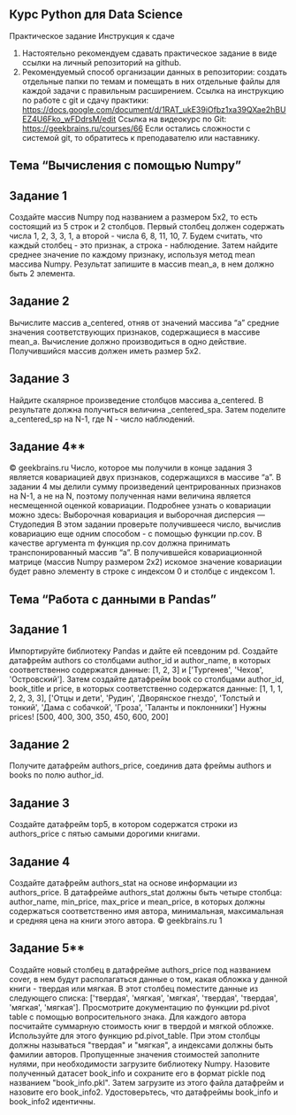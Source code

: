 ## Курс Python для Data Science
Практическое задание
Инструкция к сдаче
  1. Настоятельно рекомендуем сдавать практическое задание в виде ссылки на личный
репозиторий на github.
 2. Рекомендуемый способ организации данных в репозитории: создать отдельные папки по
темам и помещать в них отдельные файлы для каждой задачи с правильным расширением.
Ссылка на инструкцию по работе с git и сдачу практики:
https://docs.google.com/document/d/1RAT_ukE39iOfbz1xa39QXae2hBUEZ4U6Fko_wFDdrsM/edit
Ссылка на видеокурс по Git:
https://geekbrains.ru/courses/66
Если остались сложности с системой git, то обратитесь к преподавателю или наставнику.
## Тема “Вычисления с помощью Numpy”
## Задание 1
  Создайте массив Numpy под названием a размером 5x2, то есть состоящий из 5 строк
и 2 столбцов. Первый столбец должен содержать числа 1, 2, 3, 3, 1, а второй - числа 6,
8, 11, 10, 7. Будем считать, что каждый столбец - это признак, а строка - наблюдение.
Затем найдите среднее значение по каждому признаку, используя метод mean массива
Numpy. Результат запишите в массив mean_a, в нем должно быть 2 элемента.
## Задание 2
  Вычислите массив a_centered, отняв от значений массива “а” средние значения
соответствующих признаков, содержащиеся в массиве mean_a. Вычисление должно
производиться в одно действие. Получившийся массив должен иметь размер 5x2.
## Задание 3
  Найдите скалярное произведение столбцов массива a_centered. В результате должна
получиться величина _centered_spa. Затем поделите a_centered_sp на N-1, где N - число
наблюдений.
## Задание 4**
  © geekbrains.ru
Число, которое мы получили в конце задания 3 является ковариацией двух признаков, содержащихся
в массиве “а”. В задании 4 мы делили сумму произведений центрированных признаков на N-1, а не на
N, поэтому полученная нами величина является несмещенной оценкой ковариации.
Подробнее узнать о ковариации можно здесь:
Выборочная ковариация и выборочная дисперсия — Студопедия
В этом задании проверьте получившееся число, вычислив ковариацию еще одним способом - с
помощью функции np.cov. В качестве аргумента m функция np.cov должна принимать
транспонированный массив “a”. В получившейся ковариационной матрице (массив Numpy размером
2x2) искомое значение ковариации будет равно элементу в строке с индексом 0 и столбце с индексом
1.
## Тема “Работа с данными в Pandas”
## Задание 1
  Импортируйте библиотеку Pandas и дайте ей псевдоним pd. Создайте датафрейм authors со
столбцами author_id и author_name, в которых соответственно содержатся данные: [1, 2, 3] и
['Тургенев', 'Чехов', 'Островский'].
Затем создайте датафрейм book cо столбцами author_id, book_title и price, в которых соответственно
содержатся данные:
[1, 1, 1, 2, 2, 3, 3],
['Отцы и дети', 'Рудин', 'Дворянское гнездо', 'Толстый и тонкий', 'Дама с собачкой', 'Гроза', 'Таланты и
поклонники']
Нужны prices!
[500, 400, 300, 350, 450, 600, 200]
## Задание 2
Получите датафрейм authors_price, соединив дата фреймы authors и books по полю author_id.
## Задание 3
  Создайте датафрейм top5, в котором содержатся строки из authors_price с пятью самыми дорогими
книгами.
## Задание 4
  Создайте датафрейм authors_stat на основе информации из authors_price. В датафрейме authors_stat
должны быть четыре столбца:
author_name, min_price, max_price и mean_price,
в которых должны содержаться соответственно имя автора, минимальная, максимальная и средняя
цена на книги этого автора.
© geekbrains.ru 1
## Задание 5**
  Создайте новый столбец в датафрейме authors_price под названием cover, в нем будут располагаться
данные о том, какая обложка у данной книги - твердая или мягкая. В этот столбец поместите данные
из следующего списка:
['твердая', 'мягкая', 'мягкая', 'твердая', 'твердая', 'мягкая', 'мягкая'].
Просмотрите документацию по функции pd.pivot table с помощью вопросительного знака.
Для каждого автора посчитайте суммарную стоимость книг в твердой и мягкой обложке. Используйте
для этого функцию pd.pivot_table. При этом столбцы должны называться "твердая" и "мягкая", а
индексами должны быть фамилии авторов. Пропущенные значения стоимостей заполните нулями,
при необходимости загрузите библиотеку Numpy.
Назовите полученный датасет book_info и сохраните его в формат pickle под названием
"book_info.pkl". Затем загрузите из этого файла датафрейм и назовите его book_info2. Удостоверьтесь,
что датафреймы book_info и book_info2 идентичны.
